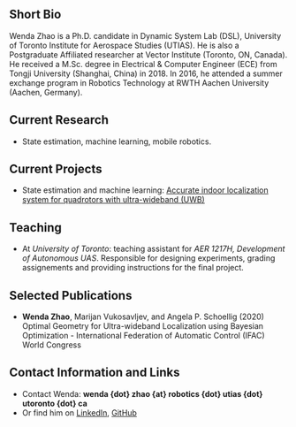 ## Short Bio

Wenda Zhao is a Ph.D. candidate in Dynamic System Lab (DSL), University of Toronto Institute for Aerospace Studies (UTIAS). He is also a Postgraduate Affiliated researcher at Vector Institute (Toronto, ON, Canada). He received a M.Sc. degree in Electrical & Computer Engineer (ECE) from Tongji University (Shanghai, China) in 2018. In 2016, he attended a summer exchange program in Robotics Technology at RWTH Aachen University (Aachen, Germany). 

## Current Research

- State estimation, machine learning, mobile robotics.

## Current Projects

- State estimation and machine learning: [Accurate indoor localization system for quadrotors with ultra-wideband (UWB)][uwb]

## Teaching

- At *University of Toronto*: teaching assistant for *AER 1217H, Development of Autonomous UAS*. Responsible for designing experiments, grading assignements and providing instructions for the final project.

## Selected Publications

- **Wenda Zhao**, Marijan Vukosavljev, and Angela P. Schoellig (2020) Optimal Geometry for Ultra-wideband Localization using Bayesian Optimization - International Federation of Automatic Control (IFAC) World Congress

## Contact Information and Links

- Contact Wenda: **wenda {dot} zhao {at} robotics {dot} utias {dot} utoronto {dot} ca**
- Or find him on [LinkedIn][1], [GitHub][2]
<!-- - [Resume][cv] -->

[1]:https://www.linkedin.com/in/wenda-zhao-648ab8138/
[2]:https://github.com/Williamwenda

[uwb]:https://www.bitcraze.io/2020/04/learning-based-bias-correction-for-accurate-ultra-wideband-localization-of-a-crazyflie/